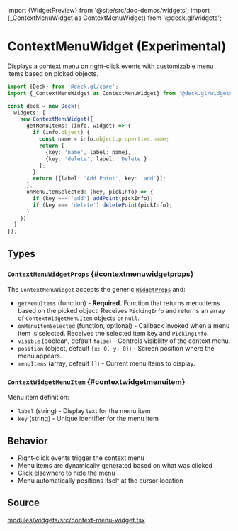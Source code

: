 import {WidgetPreview} from '@site/src/doc-demos/widgets';
import {_ContextMenuWidget as ContextMenuWidget} from '@deck.gl/widgets';

# ContextMenuWidget (Experimental)

Displays a context menu on right-click events with customizable menu items based on picked objects.

<WidgetPreview cls={ContextMenuWidget}/>

```ts
import {Deck} from '@deck.gl/core';
import {_ContextMenuWidget as ContextMenuWidget} from '@deck.gl/widgets';

const deck = new Deck({
  widgets: [
    new ContextMenuWidget({
      getMenuItems: (info, widget) => {
        if (info.object) {
          const name = info.object.properties.name;
          return [
            {key: 'name', label: name},
            {key: 'delete', label: 'Delete'}
          ];
        }
        return [{label: 'Add Point', key: 'add'}];
      },
      onMenuItemSelected: (key, pickInfo) => {
        if (key === 'add') addPoint(pickInfo);
        if (key === 'delete') deletePoint(pickInfo);
      }
    })
  ]
});
```

## Types

### `ContextMenuWidgetProps` {#contextmenuwidgetprops}

The `ContextMenuWidget` accepts the generic [`WidgetProps`](../core/widget.md#widgetprops) and:

- `getMenuItems` (function) - **Required.** Function that returns menu items based on the picked object. Receives `PickingInfo` and returns an array of `ContextWidgetMenuItem` objects or `null`.
- `onMenuItemSelected` (function, optional) - Callback invoked when a menu item is selected. Receives the selected item key and `PickingInfo`.
- `visible` (boolean, default `false`) - Controls visibility of the context menu.
- `position` (object, default `{x: 0, y: 0}`) - Screen position where the menu appears.
- `menuItems` (array, default `[]`) - Current menu items to display.

### `ContextWidgetMenuItem` {#contextwidgetmenuitem}

Menu item definition:

- `label` (string) - Display text for the menu item
- `key` (string) - Unique identifier for the menu item

## Behavior

- Right-click events trigger the context menu
- Menu items are dynamically generated based on what was clicked
- Click elsewhere to hide the menu
- Menu automatically positions itself at the cursor location

## Source

[modules/widgets/src/context-menu-widget.tsx](https://github.com/visgl/deck.gl/tree/master/modules/widgets/src/context-menu-widget.tsx)